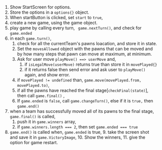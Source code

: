 1. Show StartScreen for options.
2. Store the options in a `options{}` object.
3. When startButton is clicked, set `start` to `true`,
4. create a new game, using the game object.
5. play game by calling every turn, ` game.nextTurn()`, and check for `game.ended`
6. in each `game.turn()`, 
   1. check for all the currentTeam's pawns loacation, and store it in state.
   2. Set the `movesAllowed` object with the pawns that can be moved and by how many steps that pawn can move at maximum, at minimum.
   3. Ask for user move `playMove() ==> userMove` and,
      1.  if `isLegalMove(userMove)` returns true than store it in `movePlayed{}` 
      2. if it returns false then send error and ask user to `playMove()` again, and show error.
   4. if `movePlayed != undefined` than, `game.move(movePlayed.from, movePlayed.to)`,
   5. if all the pawns have reached the final stage[`checkFinal(state)`], then call `game.final()` ,
   6. If `game.ended` is `false`, call `game.changeTurn()`, else if it is `true,` then `game.end()`
7. when a team has successfully moved all of its pawns to the final stage, `game.final()` is called,
   1. push it in `game.winners` array, 
   2. if `game.winners.length === 2`, then set `game.ended === true` 
8. `game.end()` is called when, `game.ended` is true,
   9. take the screen shot and save it in `game.VictoryImage`,
   10. Show the winners,
   11. give the option for game restart.
